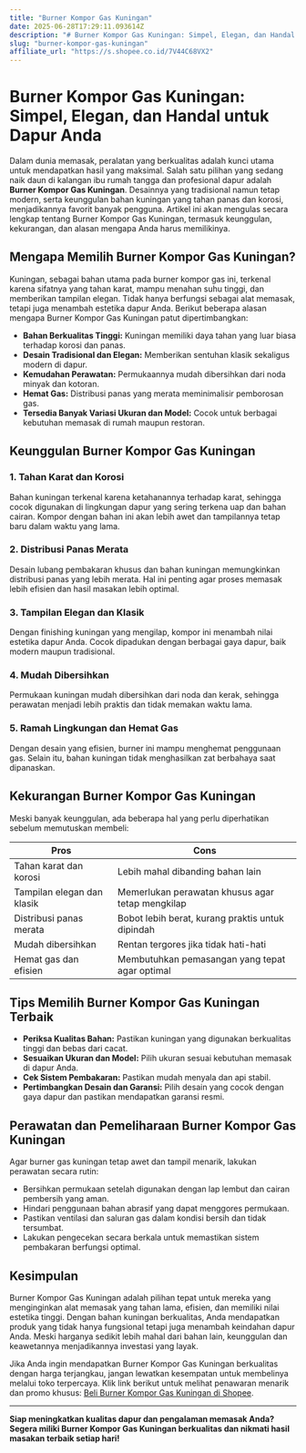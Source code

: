```yaml
---
title: "Burner Kompor Gas Kuningan"
date: 2025-06-28T17:29:11.093614Z
description: "# Burner Kompor Gas Kuningan: Simpel, Elegan, dan Handal untuk Dapur Anda..."
slug: "burner-kompor-gas-kuningan"
affiliate_url: "https://s.shopee.co.id/7V44C68VX2"
---
```

# Burner Kompor Gas Kuningan: Simpel, Elegan, dan Handal untuk Dapur Anda

Dalam dunia memasak, peralatan yang berkualitas adalah kunci utama untuk mendapatkan hasil yang maksimal. Salah satu pilihan yang sedang naik daun di kalangan ibu rumah tangga dan profesional dapur adalah **Burner Kompor Gas Kuningan**. Desainnya yang tradisional namun tetap modern, serta keunggulan bahan kuningan yang tahan panas dan korosi, menjadikannya favorit banyak pengguna. Artikel ini akan mengulas secara lengkap tentang Burner Kompor Gas Kuningan, termasuk keunggulan, kekurangan, dan alasan mengapa Anda harus memilikinya.

## Mengapa Memilih Burner Kompor Gas Kuningan?

Kuningan, sebagai bahan utama pada burner kompor gas ini, terkenal karena sifatnya yang tahan karat, mampu menahan suhu tinggi, dan memberikan tampilan elegan. Tidak hanya berfungsi sebagai alat memasak, tetapi juga menambah estetika dapur Anda. Berikut beberapa alasan mengapa Burner Kompor Gas Kuningan patut dipertimbangkan:

- **Bahan Berkualitas Tinggi:** Kuningan memiliki daya tahan yang luar biasa terhadap korosi dan panas.
- **Desain Tradisional dan Elegan:** Memberikan sentuhan klasik sekaligus modern di dapur.
- **Kemudahan Perawatan:** Permukaannya mudah dibersihkan dari noda minyak dan kotoran.
- **Hemat Gas:** Distribusi panas yang merata meminimalisir pemborosan gas.
- **Tersedia Banyak Variasi Ukuran dan Model:** Cocok untuk berbagai kebutuhan memasak di rumah maupun restoran.

## Keunggulan Burner Kompor Gas Kuningan

### 1. Tahan Karat dan Korosi

Bahan kuningan terkenal karena ketahanannya terhadap karat, sehingga cocok digunakan di lingkungan dapur yang sering terkena uap dan bahan cairan. Kompor dengan bahan ini akan lebih awet dan tampilannya tetap baru dalam waktu yang lama.

### 2. Distribusi Panas Merata

Desain lubang pembakaran khusus dan bahan kuningan memungkinkan distribusi panas yang lebih merata. Hal ini penting agar proses memasak lebih efisien dan hasil masakan lebih optimal.

### 3. Tampilan Elegan dan Klasik

Dengan finishing kuningan yang mengilap, kompor ini menambah nilai estetika dapur Anda. Cocok dipadukan dengan berbagai gaya dapur, baik modern maupun tradisional.

### 4. Mudah Dibersihkan

Permukaan kuningan mudah dibersihkan dari noda dan kerak, sehingga perawatan menjadi lebih praktis dan tidak memakan waktu lama.

### 5. Ramah Lingkungan dan Hemat Gas

Dengan desain yang efisien, burner ini mampu menghemat penggunaan gas. Selain itu, bahan kuningan tidak menghasilkan zat berbahaya saat dipanaskan.

## Kekurangan Burner Kompor Gas Kuningan

Meski banyak keunggulan, ada beberapa hal yang perlu diperhatikan sebelum memutuskan membeli:

| Pros                         | Cons                                |
|------------------------------|-------------------------------------|
| Tahan karat dan korosi     | Lebih mahal dibanding bahan lain  |
| Tampilan elegan dan klasik | Memerlukan perawatan khusus agar tetap mengkilap |
| Distribusi panas merata    | Bobot lebih berat, kurang praktis untuk dipindah |
| Mudah dibersihkan          | Rentan tergores jika tidak hati-hati |
| Hemat gas dan efisien     | Membutuhkan pemasangan yang tepat agar optimal |

## Tips Memilih Burner Kompor Gas Kuningan Terbaik

- **Periksa Kualitas Bahan:** Pastikan kuningan yang digunakan berkualitas tinggi dan bebas dari cacat.
- **Sesuaikan Ukuran dan Model:** Pilih ukuran sesuai kebutuhan memasak di dapur Anda.
- **Cek Sistem Pembakaran:** Pastikan mudah menyala dan api stabil.
- **Pertimbangkan Desain dan Garansi:** Pilih desain yang cocok dengan gaya dapur dan pastikan mendapatkan garansi resmi.

## Perawatan dan Pemeliharaan Burner Kompor Gas Kuningan

Agar burner gas kuningan tetap awet dan tampil menarik, lakukan perawatan secara rutin:

- Bersihkan permukaan setelah digunakan dengan lap lembut dan cairan pembersih yang aman.
- Hindari penggunaan bahan abrasif yang dapat menggores permukaan.
- Pastikan ventilasi dan saluran gas dalam kondisi bersih dan tidak tersumbat.
- Lakukan pengecekan secara berkala untuk memastikan sistem pembakaran berfungsi optimal.

## Kesimpulan

Burner Kompor Gas Kuningan adalah pilihan tepat untuk mereka yang menginginkan alat memasak yang tahan lama, efisien, dan memiliki nilai estetika tinggi. Dengan bahan kuningan berkualitas, Anda mendapatkan produk yang tidak hanya fungsional tetapi juga menambah keindahan dapur Anda. Meski harganya sedikit lebih mahal dari bahan lain, keunggulan dan keawetannya menjadikannya investasi yang layak.

Jika Anda ingin mendapatkan Burner Kompor Gas Kuningan berkualitas dengan harga terjangkau, jangan lewatkan kesempatan untuk membelinya melalui toko terpercaya. Klik link berikut untuk melihat penawaran menarik dan promo khusus: [Beli Burner Kompor Gas Kuningan di Shopee](https://s.shopee.co.id/7V44C68VX2).

---

**Siap meningkatkan kualitas dapur dan pengalaman memasak Anda? Segera miliki Burner Kompor Gas Kuningan berkualitas dan nikmati hasil masakan terbaik setiap hari!**